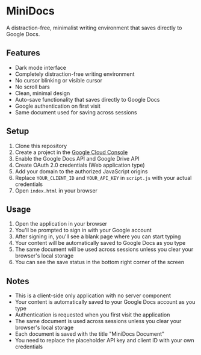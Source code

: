 # MiniDocs

A distraction-free, minimalist writing environment that saves directly to Google Docs.

## Features

- Dark mode interface
- Completely distraction-free writing environment
- No cursor blinking or visible cursor
- No scroll bars
- Clean, minimal design
- Auto-save functionality that saves directly to Google Docs
- Google authentication on first visit
- Same document used for saving across sessions

## Setup

1. Clone this repository
2. Create a project in the [Google Cloud Console](https://console.cloud.google.com/)
3. Enable the Google Docs API and Google Drive API
4. Create OAuth 2.0 credentials (Web application type)
5. Add your domain to the authorized JavaScript origins
6. Replace `YOUR_CLIENT_ID` and `YOUR_API_KEY` in `script.js` with your actual credentials
7. Open `index.html` in your browser

## Usage

1. Open the application in your browser
2. You'll be prompted to sign in with your Google account
3. After signing in, you'll see a blank page where you can start typing
4. Your content will be automatically saved to Google Docs as you type
5. The same document will be used across sessions unless you clear your browser's local storage
6. You can see the save status in the bottom right corner of the screen

## Notes

- This is a client-side only application with no server component
- Your content is automatically saved to your Google Docs account as you type
- Authentication is requested when you first visit the application
- The same document is used across sessions unless you clear your browser's local storage
- Each document is saved with the title "MiniDocs Document"
- You need to replace the placeholder API key and client ID with your own credentials

